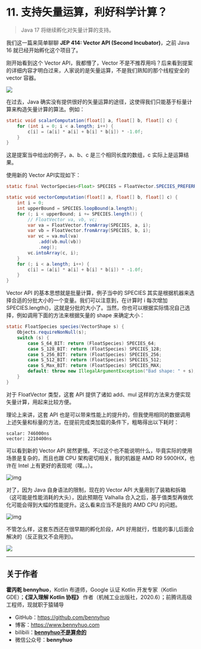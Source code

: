 # 11. 支持矢量运算，利好科学计算？

> Java 17 将继续孵化对矢量计算的支持。


我们这一篇来简单聊聊 **JEP 414: Vector API (Second Incubator)**，之前 Java 16 就已经开始孵化这个项目了。

刚开始看到这个 Vector API，我都懵了，Vector 不是不推荐用吗？后来看到提案的详细内容才明白过来，人家说的是矢量运算，不是我们熟知的那个线程安全的 vector 容器。

![](https://kotlinblog-1251218094.costj.myqcloud.com/6c8656be-f0d8-432e-9bfd-94a1fbd7cd6c/media/Java17-Updates/8902C73F.jpg)

在过去，Java 确实没有提供很好的矢量运算的途径，这使得我们只能基于标量计算来构造矢量计算的算法。例如：

```java
static void scalarComputation(float[] a, float[] b, float[] c) {
    for (int i = 0; i < a.length; i++) {
        c[i] = (a[i] * a[i] + b[i] * b[i]) * -1.0f;
    }
}
```

这是提案当中给出的例子，a、b、c 是三个相同长度的数组，c 实际上是运算结果。

使用新的 Vector API实现如下：

```java
static final VectorSpecies<Float> SPECIES = FloatVector.SPECIES_PREFERRED;

static void vectorComputation(float[] a, float[] b, float[] c) {
    int i = 0;
    int upperBound = SPECIES.loopBound(a.length);
    for (; i < upperBound; i += SPECIES.length()) {
        // FloatVector va, vb, vc;
        var va = FloatVector.fromArray(SPECIES, a, i);
        var vb = FloatVector.fromArray(SPECIES, b, i);
        var vc = va.mul(va)
            .add(vb.mul(vb))
            .neg();
        vc.intoArray(c, i);
    }
    for (; i < a.length; i++) {
        c[i] = (a[i] * a[i] + b[i] * b[i]) * -1.0f;
    }
}
```

Vector API 的基本思想就是批量计算，例子当中的 SPECIES 其实是根据机器来选择合适的分批大小的一个变量。我们可以注意到，在计算时 i 每次增加 SPECIES.length()，这就是分批的大小了。当然，你也可以根据实际情况自己选择，例如调用下面的方法来根据矢量的 shape 来确定大小：

```java
static FloatSpecies species(VectorShape s) {
    Objects.requireNonNull(s);
    switch (s) {
        case S_64_BIT: return (FloatSpecies) SPECIES_64;
        case S_128_BIT: return (FloatSpecies) SPECIES_128;
        case S_256_BIT: return (FloatSpecies) SPECIES_256;
        case S_512_BIT: return (FloatSpecies) SPECIES_512;
        case S_Max_BIT: return (FloatSpecies) SPECIES_MAX;
        default: throw new IllegalArgumentException("Bad shape: " + s);
    }
}
```

对于 FloatVector 类型，这套 API 提供了诸如 add、mul 这样的方法来方便实现矢量计算，用起来比较方便。

理论上来讲，这套 API 也是可以带来性能上的提升的，但我使用相同的数据调用上述矢量和标量的方法，在提前完成类加载的条件下，粗略得出以下耗时：

```
scalar: 746000ns
vector: 2210400ns
```

可以看到新的 Vector API 居然更慢。不过这个也不能说明什么，毕竟实际的使用场景是复杂的，而且也跟 CPU 架构密切相关，我的机器是 AMD R9 5900HX，也许在 Intel 上有更好的表现呢（噗。。）。

![img](https://kotlinblog-1251218094.costj.myqcloud.com/6c8656be-f0d8-432e-9bfd-94a1fbd7cd6c/media/Java17-Updates-11-vector/24990443.png)

对了，因为 Java 自身语法的限制，现在的 Vector API 大量用到了装箱和拆箱（这可能是性能消耗的大头），因此预期在 Valhalla 合入之后，基于值类型再做优化可能会得到大幅的性能提升。这么看来应当不是我的 AMD CPU 的问题。

![img](https://kotlinblog-1251218094.costj.myqcloud.com/6c8656be-f0d8-432e-9bfd-94a1fbd7cd6c/media/Java17-Updates-11-vector/249A05A5.png)

不管怎么样，这套东西还在很早期的孵化阶段，API 好用就行，性能的事儿后面会解决的（反正我又不会用到)。



![](https://kotlinblog-1251218094.costj.myqcloud.com/6c8656be-f0d8-432e-9bfd-94a1fbd7cd6c/media/Java17-Updates/893AABA9.jpg)



---

## 关于作者

**霍丙乾 bennyhuo**，Kotlin 布道师，Google 认证 Kotlin 开发专家（Kotlin GDE）；**《深入理解 Kotlin 协程》** 作者（机械工业出版社，2020.6）；前腾讯高级工程师，现就职于猿辅导

* GitHub：https://github.com/bennyhuo
* 博客：https://www.bennyhuo.com
* bilibili：[**bennyhuo不是算命的**](https://space.bilibili.com/28615855)
* 微信公众号：**bennyhuo**